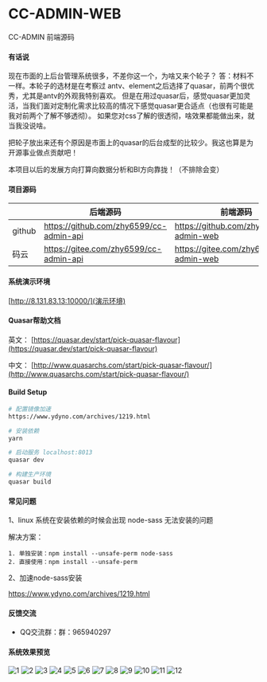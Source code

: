 # CC-ADMIN-WEB

CC-ADMIN 前端源码

#### 有话说

  现在市面的上后台管理系统很多，不差你这一个，为啥又来个轮子？
  答：材料不一样。本轮子的选材是在考察过 antv、element之后选择了quasar，前两个很优秀，尤其是antv的外观我特别喜欢。
  但是在用过quasar后，感觉quasar更加灵活，当我们面对定制化需求比较高的情况下感觉quasar更合适点（也很有可能是我对前两个了解不够透彻）。
  如果您对css了解的很透彻，啥效果都能做出来，就当我没说啥。

  把轮子放出来还有个原因是市面上的quasar的后台成型的比较少。我这也算是为开源事业做点贡献吧！

  本项目以后的发展方向打算向数据分析和BI方向靠拢！（不排除会变）


#### 项目源码

|     |   后端源码  |   前端源码  |
|---  |--- | --- |
|  github   |  https://github.com/zhy6599/cc-admin-api   |  https://github.com/zhy6599/cc-admin-web   |
|  码云   |  https://gitee.com/zhy6599/cc-admin-api   |  https://gitee.com/zhy6599/cc-admin-web   |

#### 系统演示环境
[http://8.131.83.13:10000/](演示环境)

#### Quasar帮助文档

英文： [https://quasar.dev/start/pick-quasar-flavour](https://quasar.dev/start/pick-quasar-flavour)

中文： [http://www.quasarchs.com/start/pick-quasar-flavour/](http://www.quasarchs.com/start/pick-quasar-flavour/)

#### Build Setup
``` bash
# 配置镜像加速
https://www.ydyno.com/archives/1219.html

# 安装依赖
yarn

# 启动服务 localhost:8013
quasar dev

# 构建生产环境
quasar build
```

#### 常见问题

1、linux 系统在安装依赖的时候会出现 node-sass 无法安装的问题

解决方案：
```
1. 单独安装：npm install --unsafe-perm node-sass 
2. 直接使用：npm install --unsafe-perm
```

2、加速node-sass安装

https://www.ydyno.com/archives/1219.html

#### 反馈交流

- QQ交流群：群：965940297


#### 系统效果预览

![1](https://gitee.com/zhy6599/preview/raw/master/1.png)
![2](https://gitee.com/zhy6599/preview/raw/master/2.png)
![3](https://gitee.com/zhy6599/preview/raw/master/3.png)
![4](https://gitee.com/zhy6599/preview/raw/master/4.png)
![5](https://gitee.com/zhy6599/preview/raw/master/5.png)
![6](https://gitee.com/zhy6599/preview/raw/master/6.png)
![7](https://gitee.com/zhy6599/preview/raw/master/7.png)
![8](https://gitee.com/zhy6599/preview/raw/master/8.png)
![9](https://gitee.com/zhy6599/preview/raw/master/9.png)
![10](https://gitee.com/zhy6599/preview/raw/master/10.png)
![11](https://gitee.com/zhy6599/preview/raw/master/11.png)
![12](https://gitee.com/zhy6599/preview/raw/master/12.png)